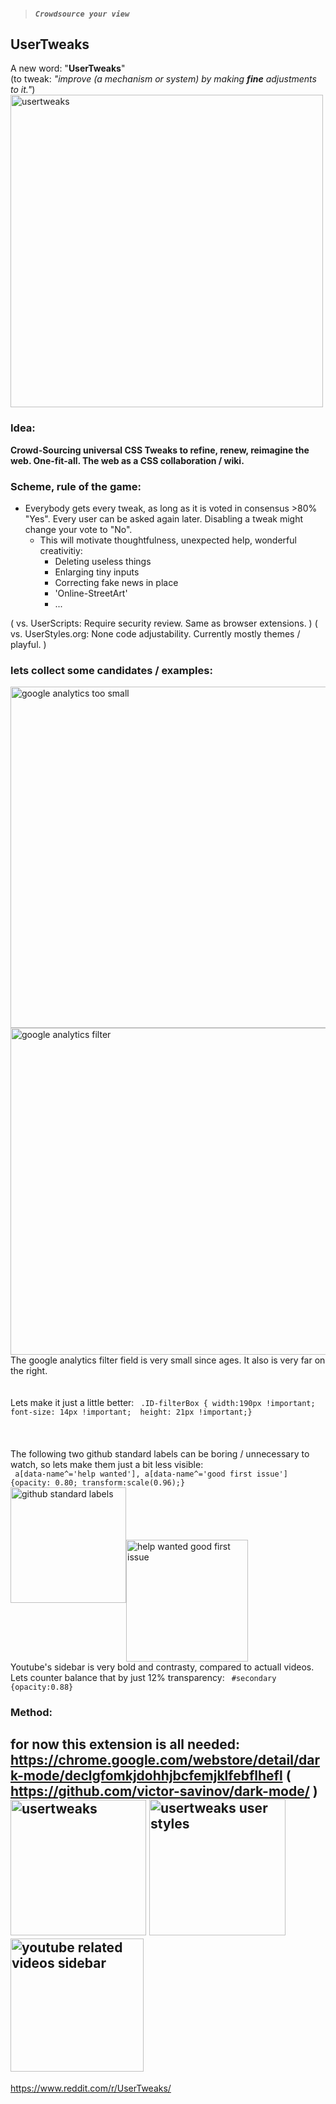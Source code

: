 > ##### _`Crowdsource your view`_

## UserTweaks  

A new word:  "**UserTweaks**"  <br> (to tweak: _"improve (a mechanism or system) by making **fine** adjustments to it."_) <br>
<img width="500" alt="usertweaks" src="https://user-images.githubusercontent.com/25022245/115540770-a7485500-a29e-11eb-9a98-c54a7a3823fb.png"><br>

### **Idea:**  
**Crowd-Sourcing universal CSS Tweaks to refine, renew, reimagine the web.  One-fit-all. The web as a CSS collaboration / wiki.**
### Scheme, rule of the game: 
- Everybody gets every tweak, as long as it is voted in consensus >80% "Yes".  Every user can be asked again later. Disabling a tweak might change your vote to "No". 
     - This will motivate thoughtfulness, unexpected help, wonderful creativitiy: 
        - Deleting useless things 
        - Enlarging tiny inputs 
        - Correcting fake news in place
        - 'Online-StreetArt'
        - ...

( vs. UserScripts: Require security review.  Same as browser extensions. )
( vs. UserStyles.org: None code adjustability. Currently mostly themes / playful. )

### lets collect some candidates / examples:
<img align="right" width="546" alt="google analytics too small" src="https://user-images.githubusercontent.com/25022245/115553367-9fdc7800-a2ad-11eb-8d86-9b5ac951e457.png"> 
<img align="right" width="523" alt="google analytics filter" src="https://user-images.githubusercontent.com/25022245/115553364-9f43e180-a2ad-11eb-91f2-faf7d2f63272.png"> 
The google analytics filter field is very small since ages. It also is very far on the right. 
<br><br><br> Lets make it just a little better: <code> .ID-filterBox { width:190px !important;  font-size: 14px !important;  height: 21px !important;} </code><br>
<br><br><br> The following two github standard labels can be boring / unnecessary to watch, so lets make them just a bit less visible: <br>
<code> a[data-name^='help wanted'], a[data-name^='good first issue'] {opacity: 0.80; transform:scale(0.96);} </code> <br>
 <img width="185" alt="github standard labels" src="https://user-images.githubusercontent.com/25022245/115553356-9eab4b00-a2ad-11eb-9c1e-e06fc2f23a93.png"><img  align="center" width="195" alt="help wanted good first issue" src="https://user-images.githubusercontent.com/25022245/115553361-9f43e180-a2ad-11eb-8fb8-6a6aded8f703.png">
<br>Youtube's sidebar is very bold and contrasty, compared to actuall videos. Lets counter balance that by just 12% transparency: <code> #secondary {opacity:0.88} </code>
<br>
   
### Method:
for now this extension is all needed: https://chrome.google.com/webstore/detail/dark-mode/declgfomkjdohhjbcfemjklfebflhefl 
( https://github.com/victor-savinov/dark-mode/ )
<br><img width="217" alt="usertweaks" src="https://user-images.githubusercontent.com/25022245/115553355-9d7a1e00-a2ad-11eb-95a0-797a8aacb266.png">
<img  width="218" alt="usertweaks user styles" src="https://user-images.githubusercontent.com/25022245/115553357-9eab4b00-a2ad-11eb-86b9-611129f197e0.png">
<img width="213" alt="youtube related videos sidebar" src="https://user-images.githubusercontent.com/25022245/115606631-3e83cb80-a2e4-11eb-8ceb-9058c8115c76.png">
<br> 
-----

https://www.reddit.com/r/UserTweaks/


